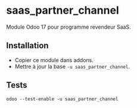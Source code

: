 # saas_partner_channel

Module Odoo 17 pour programme revendeur SaaS.

## Installation
- Copier ce module dans addons.
- Mettre à jour la base `-u saas_partner_channel`.

## Tests
```
odoo --test-enable -u saas_partner_channel
```

